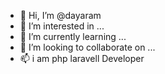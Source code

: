 - 👋 Hi, I’m @dayaram
- 👀 I’m interested in ...
- 🌱 I’m currently learning ...
- 💞️ I’m looking to collaborate on ...
- 📫 i am php laravell Developer

<!---
diyarammb/diyarammb is a ✨ special ✨ repository because its `README.md` (this file) appears on your GitHub profile.
You can click the Preview link to take a look at your changes.
--->
